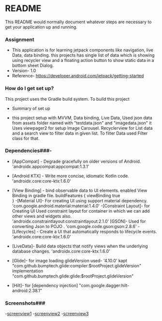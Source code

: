 # README #

This README would normally document whatever steps are necessary to get your application up and running.

### Assignment ###

* This application is for learning jetpack components like navigation, live Data, data binding. this projects has
single list of data which is showing using recycler view and a floating action button to show static data in a bottom sheet Dialog.
* Version- 1.0
* Reference- https://developer.android.com/jetpack/getting-started

### How do I get set up? ###
This project uses the Gradle build system. To build this project
* Summary of set up
- this project setup with MVVM, Data binding, Live Data, Used json data from assets folder named with "testdata.json" and "imagedata.json"
it Uses viewpager2 for setup Image Carousel. Recyclerview for List data and a search view to filter data in given list. To filter Data used Filter class for that.
 

### Dependencies###-
- [AppCompat] - Degrade gracefully on older versions of Android.
  'androidx.appcompat:appcompat:1.3.1'
- [Android KTX]  - Write more concise, idiomatic Kotlin code.
  'androidx.core:core-ktx:1.6.0'
- [View Binding] -  bind observable data to UI elements. enabled View Binding in gradle file.
   buildFeatures {
        viewBinding true        
    }
-[Material UI]- For creating UI using support material dependency.
'com.google.android.material:material:1.4.0'
-[Constraint Layout]- for Creating UI Used constraint layout for container in which we can add other views and widgets also.
'androidx.constraintlayout:constraintlayout:2.1.0'
[GSON]- Used for converting Json to POJO .
'com.google.code.gson:gson:2.8.6'
-[Lifecycles] - Create a UI that automatically responds to lifecycle events.
'androidx.core:core-ktx:1.6.0'
- [LiveData]- Build data objects that notify views when the underlying database changes.
'androidx.core:core-ktx:1.6.0'

- [Glide]- for image loading
glideVersion used-  '4.10.0'
 kapt "com.github.bumptech.glide:compiler:$rootProject.glideVersion"
 implementation "com.github.bumptech.glide:glide:$rootProject.glideVersion"
- [Hilt]- for [dependency injection]
"com.google.dagger:hilt-android:2.38.1"




### Screenshots###

-[screenview1](screenshots/screenview1.png "A list of Data")
-[screenview2](screenshots/screenview2.png "Filter Data")
-[screenview3](screenshots/screenview3.png "Collapsed View")
